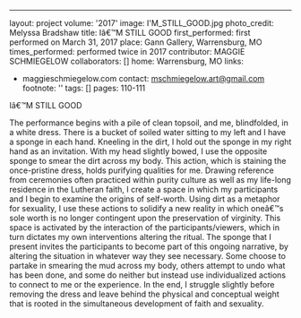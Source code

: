 ---
layout: project
volume: '2017'
image: I'M_STILL_GOOD.jpg
photo_credit: Melyssa Bradshaw
title: Iâ€™M STILL GOOD
first_performed: first performed on March 31, 2017
place: Gann Gallery, Warrensburg, MO
times_performed: performed twice in 2017
contributor: MAGGIE SCHMIEGELOW
collaborators: []
home: Warrensburg, MO
links:
- maggieschmiegelow.com
contact: mschmiegelow.art@gmail.com
footnote: ''
tags: []
pages: 110-111



Iâ€™M STILL GOOD

The performance begins with a pile of clean topsoil, and me, blindfolded, in a white dress. There is a bucket of soiled water sitting to my left and I have a sponge in each hand. Kneeling in the dirt, I hold out the sponge in my right hand as an invitation. With my head slightly bowed, I use the opposite sponge to smear the dirt across my body. This action, which is staining the once-pristine dress, holds purifying qualities for me. Drawing reference from ceremonies often practiced within purity culture as well as my life-long residence in the Lutheran faith, I create a space in which my participants and I begin to examine the origins of self-worth. Using dirt as a metaphor for sexuality, I use these actions to solidify a new reality in which oneâ€™s sole worth is no longer contingent upon the preservation of virginity. This space is activated by the interaction of the participants/viewers, which in turn dictates my own interventions altering the ritual. The sponge that I present invites the participants to become part of this ongoing narrative, by altering the situation in whatever way they see necessary. Some choose to partake in smearing the mud across my body, others attempt to undo what has been done, and some do neither but instead use individualized actions to connect to me or the experience. In the end, I struggle slightly before removing the dress and leave behind the physical and conceptual weight that is rooted in the simultaneous development of faith and sexuality.
